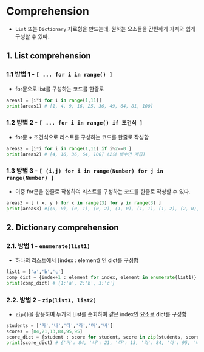 # Comprehension
- `List` 또는 `Dictionary` 자료형을 만드는데, 원하는 요소들을 간편하게 가져와 쉽게 구성할 수 있따..

## 1. List comprehension
### 1.1 방법 1 - `[ ... for i in range() ]  `
- for문으로 list를 구성하는 코드를 한줄로
```python
areas1 = [i*i for i in range(1,11)]
print(areas1) # [1, 4, 9, 16, 25, 36, 49, 64, 81, 100]
```

### 1.2 방법 2 - ` [ ... for i in range() if 조건식 ] `
- for문 + 조건식으로 리스트를 구성하는 코드를 한줄로 작성함
```python
areas2 = [i*i for i in range(1,11) if i%2==0 ]
print(areas2) # [4, 16, 36, 64, 100] (2의 배수만 제곱)
```

### 1.3 방법 3 - ` [ (i,j) for i in range(Number) for j in range(Number) ] `
- 이중 for문을 한줄로 작성하여 리스트를 구성하는 코드를 한줄로 작성할 수 있따.
```python
areas3 = [ ( x, y ) for x in range(3) for y in range(3) ]
print(areas3) #[(0, 0), (0, 1), (0, 2), (1, 0), (1, 1), (1, 2), (2, 0), (2, 1), (2, 2)]
```

## 2. Dictionary comprehension
### 2.1. 방법 1 - `enumerate(list1)`
- 하나의 리스트에서 {index : element} 인 dict를 구성함
```python
list1 = ['a','b','c'] 
comp_dict = {index+1 : element for index, element in enumerate(list1)}
print(comp_dict) # {1:'a', 2:'b', 3:'c'}
```


### 2.2. 방법 2 - `zip(list1, list2)`
- `zip()`을 활용하여 두개의 List를 순회하여 같은 index인 요소로 dict를 구성함
```python
students = ['가','나','다','라','마','바']
scores = [84,21,13,84,95,95]
score_dict = {student : score for student, score in zip(students, scores)}
print(score_dict) # {'가': 84, '나': 21, '다': 13, '라': 84, '마': 95, '바': 95}
```

